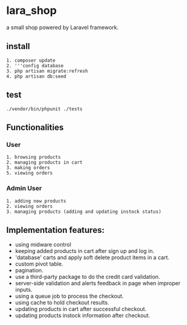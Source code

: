# lara_shop
a small shop powered by Laravel framework.

## install
	1. composer update
	2. '''config database
	3. php artisan migrate:refresh
	4. php artisan db:seed

## test
	./vendor/bin/phpunit ./tests
	
## Functionalities
### User
	1. browsing products	
	2. managing products in cart
	3. making orders
	5. viewing orders 


### Admin User
	1. adding new products
	2. viewing orders
	3. managing products (adding and updating instock status)

## Implementation features:

* using midware control
* keeping added products in cart after sign up and log in.
* 'database' carts and apply soft delete product items in a cart.
* custom pivot table.
* pagination.
* use a third-party package to do the credit card validation.
* server-side validation and alerts feedback in page when improper inputs.
* using a queue job to process the checkout.
* using cache to hold checkout results.
* updating products in cart after successful checkout.
* updating products instock information after checkout.
	

